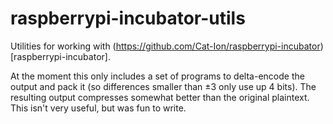 raspberrypi-incubator-utils
===========================

Utilities for working with
(https://github.com/Cat-Ion/raspberrypi-incubator)[raspberrypi-incubator].

At the moment this only includes a set of programs to delta-encode the
output and pack it (so differences smaller than ±3 only use up 4
bits). The resulting output compresses somewhat better than the
original plaintext. This isn't very useful, but was fun to write.

